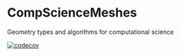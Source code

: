 # CompScienceMeshes

Geometry types and algorithms for computational science

[![codecov](https://codecov.io/gh/krcools/CompScienceMeshes.jl/branch/master/graph/badge.svg)](https://codecov.io/gh/krcools/CompScienceMeshes.jl)
